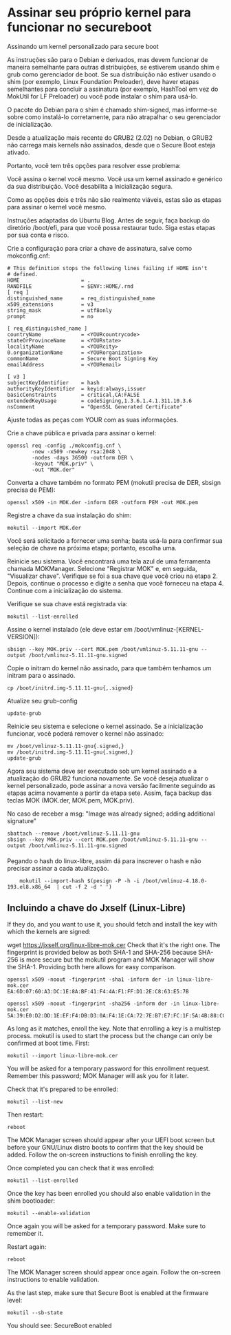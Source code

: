 # Assinar seu próprio kernel para funcionar no secureboot

Assinando um kernel personalizado para secure boot

As instruções são para o Debian e derivados, mas devem funcionar de maneira semelhante para outras distribuições, se estiverem usando shim e grub como gerenciador de boot.
Se sua distribuição não estiver usando o shim (por exemplo, Linux Foundation Preloader), deve haver etapas semelhantes para concluir a assinatura (por exemplo, HashTool em vez do MokUtil for LF Preloader) ou você pode instalar o shim para usá-lo.

O pacote do Debian para o shim é chamado shim-signed, mas informe-se sobre como instalá-lo corretamente, para não atrapalhar o seu gerenciador de inicialização.

Desde a atualização mais recente do GRUB2 (2.02) no Debian, o GRUB2 não carrega mais kernels não assinados, desde que o Secure Boot esteja ativado.

Portanto, você tem três opções para resolver esse problema:

Você assina o kernel você mesmo.
Você usa um kernel assinado e genérico da sua distribuição.
Você desabilita a Inicialização segura.

Como as opções dois e três não são realmente viáveis, estas são as etapas para assinar o kernel você mesmo.

Instruções adaptadas do Ubuntu Blog.
Antes de seguir, faça backup do diretório /boot/efi, para que você possa restaurar tudo. Siga estas etapas por sua conta e risco.

Crie a configuração para criar a chave de assinatura, salve como mokconfig.cnf:

```
# This definition stops the following lines failing if HOME isn't
# defined.
HOME                    = .
RANDFILE                = $ENV::HOME/.rnd 
[ req ]
distinguished_name      = req_distinguished_name
x509_extensions         = v3
string_mask             = utf8only
prompt                  = no

[ req_distinguished_name ]
countryName             = <YOURcountrycode>
stateOrProvinceName     = <YOURstate>
localityName            = <YOURcity>
0.organizationName      = <YOURorganization>
commonName              = Secure Boot Signing Key
emailAddress            = <YOURemail>

[ v3 ]
subjectKeyIdentifier    = hash
authorityKeyIdentifier  = keyid:always,issuer
basicConstraints        = critical,CA:FALSE
extendedKeyUsage        = codeSigning,1.3.6.1.4.1.311.10.3.6
nsComment               = "OpenSSL Generated Certificate"
```

Ajuste todas as peças com YOUR com as suas informações.

Crie a chave pública e privada para assinar o kernel:
```
openssl req -config ./mokconfig.cnf \
        -new -x509 -newkey rsa:2048 \
        -nodes -days 36500 -outform DER \
        -keyout "MOK.priv" \
        -out "MOK.der"
```

Converta a chave também no formato PEM (mokutil precisa de DER, sbsign precisa de PEM):

```
openssl x509 -in MOK.der -inform DER -outform PEM -out MOK.pem
```

Registre a chave da sua instalação do shim:
```
mokutil --import MOK.der
```

Você será solicitado a fornecer uma senha; basta usá-la para confirmar sua seleção de chave na próxima etapa; portanto, escolha uma.

Reinicie seu sistema.
Você encontrará uma tela azul de uma ferramenta chamada MOKManager.
Selecione "Registrar MOK" e, em seguida, "Visualizar chave".
Verifique se foi a sua chave que você criou na etapa 2.
Depois, continue o processo e digite a senha que você forneceu na etapa 4.
Continue com a inicialização do sistema.

Verifique se sua chave está registrada via:
```
mokutil --list-enrolled
```

Assine o kernel instalado (ele deve estar em /boot/vmlinuz-[KERNEL-VERSION]):
```
sbsign --key MOK.priv --cert MOK.pem /boot/vmlinuz-5.11.11-gnu --output /boot/vmlinuz-5.11.11-gnu.signed
```

Copie o initram do kernel não assinado, para que também tenhamos um initram para o assinado.
```
cp /boot/initrd.img-5.11.11-gnu{,.signed}
```
Atualize seu grub-config

```
update-grub
```

Reinicie seu sistema e selecione o kernel assinado. Se a inicialização funcionar, você poderá remover o kernel não assinado:

```
mv /boot/vmlinuz-5.11.11-gnu{.signed,}
mv /boot/initrd.img-5.11.11-gnu{.signed,}
update-grub

```
Agora seu sistema deve ser executado sob um kernel assinado e a atualização do GRUB2 funciona novamente. Se você deseja atualizar o kernel personalizado, pode assinar a nova versão facilmente seguindo as etapas acima novamente a partir da etapa sete. Assim, faça backup das teclas MOK (MOK.der, MOK.pem, MOK.priv).


No caso de receber a msg:
"Image was already signed; adding additional signature"

```
sbattach --remove /boot/vmlinuz-5.11.11-gnu
sbsign --key MOK.priv --cert MOK.pem /boot/vmlinuz-5.11.11-gnu --output /boot/vmlinuz-5.11.11-gnu.signed
```
####
Pegando o hash do linux-libre, assim dá para inscrever o hash e não precisar assinar a cada atualização.

```
    mokutil --import-hash $(pesign -P -h -i /boot/vmlinuz-4.18.0-193.el8.x86_64  | cut -f 2 -d ' ')
```

## Incluindo a chave do Jxself (Linux-Libre)

If they do, and you want to use it, you should fetch and install the key with which the kernels are signed:

wget https://jxself.org/linux-libre-mok.cer
Check that it's the right one. The fingerprint is provided below as both SHA-1 and SHA-256 because SHA-256 is more secure but the mokutil program and MOK Manager will show the SHA-1. Providing both here allows for easy comparison.

```
openssl x509 -noout -fingerprint -sha1 -inform der -in linux-libre-mok.cer
EA:6D:07:60:A3:DC:1E:8A:BF:41:F4:4A:F1:FF:D1:2E:C8:63:E5:7B

openssl x509 -noout -fingerprint -sha256 -inform der -in linux-libre-mok.cer
5A:39:E0:D2:DD:1E:EF:F4:DB:D3:0A:F4:1E:CA:72:7E:B7:E7:FC:1F:5A:4B:88:CC:CE:3B:52:0C:D9:66:76:FF
```

As long as it matches, enroll the key. Note that enrolling a key is a multistep process. mokutil is used to start the process but the change can only be confirmed at boot time. First:

```
mokutil --import linux-libre-mok.cer
```
You will be asked for a temporary password for this enrollment request. Remember this password; MOK Manager will ask you for it later.

Check that it's prepared to be enrolled:
```
mokutil --list-new
```
Then restart:

```
reboot
```

The MOK Manager screen should appear after your UEFI boot screen but before your GNU/Linux distro boots to confirm that the key should be added. Follow the on-screen instructions to finish enrolling the key.

Once completed you can check that it was enrolled:

```
mokutil --list-enrolled
```

Once the key has been enrolled you should also enable validation in the shim bootloader:

```
mokutil --enable-validation
```

Once again you will be asked for a temporary password. Make sure to remember it.

Restart again:

```
reboot
```

The MOK Manager screen should appear once again. Follow the on-screen instructions to enable validation.

As the last step, make sure that Secure Boot is enabled at the firmware level:

```
mokutil --sb-state
```

You should see:
SecureBoot enabled

